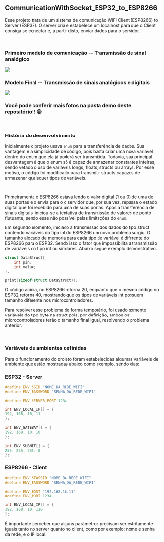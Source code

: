 ## CommunicationWithSocket_ESP32_to_ESP8266

Esse projeto trata de um sistema de comunicação WiFi Client (ESP8266) to Server (ESP32). O server cria e estabelece um localhost para que o Client consiga se conectar e, a partir disto, enviar dados para o servidor.

<br/>

### Primeiro modelo de comunicação -- Transmissão de sinal analógico
![](demo/wifiCommunicationWithSocket_ESP32_to_ESP8266.gif)


### Modelo Final -- Transmissão de sinais analógicos e digitais
![](demo/Demo.gif)


### Você pode conferir mais fotos na pasta demo deste repositório!! 😀

<br/>

### História do desenvolvimento

Inicialmente o projeto usava `enum` para a transferência de dados. Sua vantagem e a simplicidade de código, pois basta criar uma nova variável dentro do enum que ela já poderá ser transmitida. Todavia, sua principal desvantagem é que o enum só é capaz de armazenar constantes inteiras, sendo vetado o uso de variáveis longs, floats, structs ou arrays.
Por esse motivo, o código foi modificado para transmitir structs capazes de armazenar quaisquer tipos de variáveis.

<br/>

Primeiramente o ESP8266 estava lendo o valor digital (1 ou 0) de uma de suas portas e o envia para o o servidor que, por sua vez, repassa o estado digital que foi recebido para uma de suas portas.
Após a transferência de sinais digitais, iniciou-se a tentativa de transmissão de valores de ponto flutuante, sendo esse não possível pelas limitações do `enum`.

Em segundo momento, iniciado a transmissão dos dados do tipo struct contendo variáveis do tipo int do ESP8266 um novo problema surgiu. O tamanho alocado de memoria para cada tipo de variável é diferente do ESP8266 para o ESP32. Sendo isso o fator que impossibilita a transmissão de variáveis do tipo int ou similares. Abaixo segue exemplo demonstrativo.

```C
struct DataStruct{
    int pin;
    int value;
};

print(sizeof(struct DataStruct));
```


O código acima, no ESP8266 retorna 20, enquanto que o mesmo código no ESP32 retorna 40, mostrando que os tipos de variáveis int possuem tamanho diferente nos microcontroladores.

Para resolver esse problema de forma temporário, foi usado somente variáveis do tipo byte na struct pois, por definição, ambos os microcontroladores terão o tamanho final igual, resolvendo o problema anterior. 



<br/>

### Variáveis de ambientes definidas
Para o funcionamento do projeto foram estabelecidas algumas variáveis de ambiente que estão mostradas abaixo como exemplo, sendo elas:


### ESP32 - Server

```C
#define ENV_SSID "NOME_DA_REDE_WIFI" 
#define ENV_PASSWORD "SENHA_DA_REDE_WIFI"

#define ENV_SERVER_PORT 1234

int ENV_LOCAL_IP[] = {
192, 168, 10, 11
};

int ENV_GATEWAY[] = {
192, 168, 10, 10
};

int ENV_SUBNET[] = {
255, 255, 255, 0
};
```

### ESP8266 - Client

```C
#define ENV_STASSID "NOME_DA_REDE_WIFI"
#define ENV_PASSWORD "SENHA_DA_REDE_WIFI"

#define ENV_HOST "192.168.10.11"
#define ENV_PORT 1234

int ENV_LOCAL_IP[] = {
192, 168, 10, 110
};
```

É importante perceber que alguns parâmetros precisam ser estritamente iguais tanto no server quanto no client, como por exemplo: nome e senha da rede, e o IP local.

